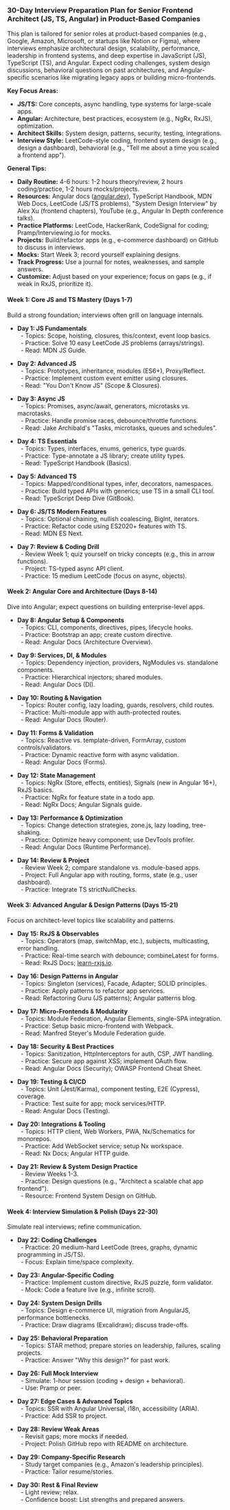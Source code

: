 ### 30-Day Interview Preparation Plan for Senior Frontend Architect (JS, TS, Angular) in Product-Based Companies  
  
This plan is tailored for senior roles at product-based companies (e.g., Google, Amazon, Microsoft, or startups like Notion or Figma), where interviews emphasize architectural design, scalability, performance, leadership in frontend systems, and deep expertise in JavaScript (JS), TypeScript (TS), and Angular. Expect coding challenges, system design discussions, behavioral questions on past architectures, and Angular-specific scenarios like migrating legacy apps or building micro-frontends.  
  
**Key Focus Areas:**  
- **JS/TS:** Core concepts, async handling, type systems for large-scale apps.  
- **Angular:** Architecture, best practices, ecosystem (e.g., NgRx, RxJS), optimization.  
- **Architect Skills:** System design, patterns, security, testing, integrations.  
- **Interview Style:** LeetCode-style coding, frontend system design (e.g., design a dashboard), behavioral (e.g., "Tell me about a time you scaled a frontend app").  
  
**General Tips:**  
- **Daily Routine:** 4-6 hours: 1-2 hours theory/review, 2 hours coding/practice, 1-2 hours mocks/projects.  
- **Resources:** Angular docs ([angular.dev](http://angular.dev/)), TypeScript Handbook, MDN Web Docs, LeetCode (JS/TS problems), "System Design Interview" by Alex Xu (frontend chapters), YouTube (e.g., Angular In Depth conference talks).  
- **Practice Platforms:** LeetCode, HackerRank, CodeSignal for coding; Pramp/Interviewing.io for mocks.  
- **Projects:** Build/refactor apps (e.g., e-commerce dashboard) on GitHub to discuss in interviews.  
- **Mocks:** Start Week 3; record yourself explaining designs.  
- **Track Progress:** Use a journal for notes, weaknesses, and sample answers.  
- **Customize:** Adjust based on your experience; focus on gaps (e.g., if weak in RxJS, prioritize it).  
  
#### Week 1: Core JS and TS Mastery (Days 1-7)  
Build a strong foundation; interviews often grill on language internals.  
  
- **Day 1: JS Fundamentals**  
  - Topics: Scope, hoisting, closures, this/context, event loop basics.  
  - Practice: Solve 10 easy LeetCode JS problems (arrays/strings).  
  - Read: MDN JS Guide.  
  
- **Day 2: Advanced JS**  
  - Topics: Prototypes, inheritance, modules (ES6+), Proxy/Reflect.  
  - Practice: Implement custom event emitter using closures.  
  - Read: "You Don't Know JS" (Scope & Closures).  
  
- **Day 3: Async JS**  
  - Topics: Promises, async/await, generators, microtasks vs. macrotasks.  
  - Practice: Handle promise races, debounce/throttle functions.  
  - Read: Jake Archibald's "Tasks, microtasks, queues and schedules".  
  
- **Day 4: TS Essentials**  
  - Topics: Types, interfaces, enums, generics, type guards.  
  - Practice: Type-annotate a JS library; create utility types.  
  - Read: TypeScript Handbook (Basics).  
  
- **Day 5: Advanced TS**  
  - Topics: Mapped/conditional types, infer, decorators, namespaces.  
  - Practice: Build typed APIs with generics; use TS in a small CLI tool.  
  - Read: TypeScript Deep Dive (GitBook).  
  
- **Day 6: JS/TS Modern Features**  
  - Topics: Optional chaining, nullish coalescing, BigInt, iterators.  
  - Practice: Refactor code using ES2020+ features with TS.  
  - Read: MDN ES Next.  
  
- **Day 7: Review & Coding Drill**  
  - Review Week 1; quiz yourself on tricky concepts (e.g., this in arrow functions).  
  - Project: TS-typed async API client.  
  - Practice: 15 medium LeetCode (focus on async, objects).  
  
#### Week 2: Angular Core and Architecture (Days 8-14)  
Dive into Angular; expect questions on building enterprise-level apps.  
  
- **Day 8: Angular Setup & Components**  
  - Topics: CLI, components, directives, pipes, lifecycle hooks.  
  - Practice: Bootstrap an app; create custom directive.  
  - Read: Angular Docs (Architecture Overview).  
  
- **Day 9: Services, DI, & Modules**  
  - Topics: Dependency injection, providers, NgModules vs. standalone components.  
  - Practice: Hierarchical injectors; shared modules.  
  - Read: Angular Docs (DI).  
  
- **Day 10: Routing & Navigation**  
  - Topics: Router config, lazy loading, guards, resolvers, child routes.  
  - Practice: Multi-module app with auth-protected routes.  
  - Read: Angular Docs (Router).  
  
- **Day 11: Forms & Validation**  
  - Topics: Reactive vs. template-driven, FormArray, custom controls/validators.  
  - Practice: Dynamic reactive form with async validation.  
  - Read: Angular Docs (Forms).  
  
- **Day 12: State Management**  
  - Topics: NgRx (Store, effects, entities), Signals (new in Angular 16+), RxJS basics.  
  - Practice: NgRx for feature state in a todo app.  
  - Read: NgRx Docs; Angular Signals guide.  
  
- **Day 13: Performance & Optimization**  
  - Topics: Change detection strategies, zone.js, lazy loading, tree-shaking.  
  - Practice: Optimize heavy component; use DevTools profiler.  
  - Read: Angular Docs (Runtime Performance).  
  
- **Day 14: Review & Project**  
  - Review Week 2; compare standalone vs. module-based apps.  
  - Project: Full Angular app with routing, forms, state (e.g., user dashboard).  
  - Practice: Integrate TS strictNullChecks.  
  
#### Week 3: Advanced Angular & Design Patterns (Days 15-21)  
Focus on architect-level topics like scalability and patterns.  
  
- **Day 15: RxJS & Observables**  
  - Topics: Operators (map, switchMap, etc.), subjects, multicasting, error handling.  
  - Practice: Real-time search with debounce; combineLatest for forms.  
  - Read: RxJS Docs; [learn-rxjs.io](http://learn-rxjs.io/).  
  
- **Day 16: Design Patterns in Angular**  
  - Topics: Singleton (services), Facade, Adapter; SOLID principles.  
  - Practice: Apply patterns to refactor app services.  
  - Read: Refactoring Guru (JS patterns); Angular patterns blog.  
  
- **Day 17: Micro-Frontends & Modularity**  
  - Topics: Module Federation, Angular Elements, single-SPA integration.  
  - Practice: Setup basic micro-frontend with Webpack.  
  - Read: Manfred Steyer's Module Federation guide.  
  
- **Day 18: Security & Best Practices**  
  - Topics: Sanitization, HttpInterceptors for auth, CSP, JWT handling.  
  - Practice: Secure app against XSS; implement OAuth flow.  
  - Read: Angular Docs (Security); OWASP Frontend Cheat Sheet.  
  
- **Day 19: Testing & CI/CD**  
  - Topics: Unit (Jest/Karma), component testing, E2E (Cypress), coverage.  
  - Practice: Test suite for app; mock services/HTTP.  
  - Read: Angular Docs (Testing).  
  
- **Day 20: Integrations & Tooling**  
  - Topics: HTTP client, Web Workers, PWA, Nx/Schematics for monorepos.  
  - Practice: Add WebSocket service; setup Nx workspace.  
  - Read: Nx Docs; Angular HTTP guide.  
  
- **Day 21: Review & System Design Practice**  
  - Review Weeks 1-3.  
  - Practice: Design questions (e.g., "Architect a scalable chat app frontend").  
  - Resource: Frontend System Design on GitHub.  
  
#### Week 4: Interview Simulation & Polish (Days 22-30)  
Simulate real interviews; refine communication.  
  
- **Day 22: Coding Challenges**  
  - Practice: 20 medium-hard LeetCode (trees, graphs, dynamic programming in JS/TS).  
  - Focus: Explain time/space complexity.  
  
- **Day 23: Angular-Specific Coding**  
  - Practice: Implement custom directive, RxJS puzzle, form validator.  
  - Mock: Code a feature live (e.g., infinite scroll).  
  
- **Day 24: System Design Drills**  
  - Topics: Design e-commerce UI, migration from AngularJS, performance bottlenecks.  
  - Practice: Draw diagrams (Excalidraw); discuss trade-offs.  
  
- **Day 25: Behavioral Preparation**  
  - Topics: STAR method; prepare stories on leadership, failures, scaling projects.  
  - Practice: Answer "Why this design?" for past work.  
  
- **Day 26: Full Mock Interview**  
  - Simulate: 1-hour session (coding + design + behavioral).  
  - Use: Pramp or peer.  
  
- **Day 27: Edge Cases & Advanced Topics**  
  - Topics: SSR with Angular Universal, i18n, accessibility (ARIA).  
  - Practice: Add SSR to project.  
  
- **Day 28: Review Weak Areas**  
  - Revisit gaps; more mocks if needed.  
  - Project: Polish GitHub repo with README on architecture.  
  
- **Day 29: Company-Specific Research**  
  - Study target companies (e.g., Amazon's leadership principles).  
  - Practice: Tailor resume/stories.  
  
- **Day 30: Rest & Final Review**  
  - Light review; relax.  
  - Confidence boost: List strengths and prepared answers.